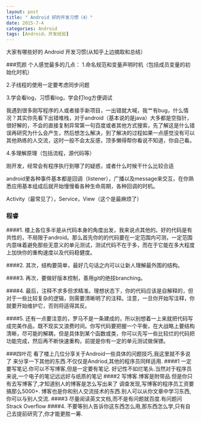 ```yaml
---
layout: post
title: " Android 好的开发习惯（4）"
date: 2015-7-4
categories: Android
tags: [Android，开发经验]
---
```


大家有哪些好的 Android 开发习惯(从知乎上边摘取和总结）

<!-- more -->

###荒颜 个人感觉最多的几点：
1.命名规范和变量声明时机（包括成员变量的初始化时机）

2.子线程的使用一定要考虑同步问题

3.学会看log，习惯看log，学会打log方便调试

我遇到很多刚写程序的人或者接手新项目，一出错就大喊，我艹有bug，什么情况？其实你先看下出错堆栈，对于android（基本说的是java）大多都是空指针，很好解的，不会的直接复制异常第一句百度或者其他方式搜索，先了解这是什么错误再研究为什么会产生，然后想怎么解决，到了解决的过程如果一点感觉没有可以其他熟练的人交流，这时一般不会太反感，顶多懒得帮你看说不知道，你自己看。

4.多理解原理（包括流程，源代码等）

刚开发，经常会有程序执行到哪了的疑惑，或者什么时候干什么比较合适

android里各种事件基本都是回调（listener），广播以及message来交互，在你熟悉应用基本组成后就开始慢慢看各种生命周期，各种回调的时机。

Activity（最常见了），Service，View（这个是最麻烦了）

###  程睿
####1.
楼上各位多半是从代码本身的角度出发，我来说点其他的。好的代码是有共性的，不局限于android。那么首先你的的代码要在一定范围内可测，一定范围内意味着避免那些无意义的单元测试，测试代码不在于多，而在于它能在多大程度上加快你的重构速度以及代码稳健度。

####2.
其次，结构要简单，最好几句话之内可以让新人理解最外围的结构。

####3.
再次，要做好版本控制，善用git的绝技branching。

####4.
最后，注释不求多但求精准。理想状态下，你的代码应该是自解释的，但对于一些比较复杂的逻辑，则需要清晰明了的注释。注意，一旦你开始写注释，你就要开始维护它，否则将适得其反。


####5.
还有一点要注意的，罗马不是一条建成的，所以别想着一上来就把代码写成完美作品，既不现实又浪费时间。你写代码要把握一个平衡，在大战略上要结构清晰，尽可能的解耦，但是具体到某个函数或类，你可以先写一些比较烂的代码把功能完成，然后再不断快速重构，前提是你有一定的单元测试做保镖。


###四叶花
看了楼上几位分享关于Android一些具体的问题技巧,我这里就不多说了
来分享一下其他的东西.不仅仅是Andriod,其他的程序员同样适用.
####1
一定要写笔记.你可以不写博客,但是一定要有笔记.
好记性不如烂笔头.当然对于程序员来说,一个电子的笔记远远好与纸质的笔记
####2
写博客.博客是附带品.但是你只有去写博客了,才知道别人的博客是怎么写出来了
调查发现,写博客的程序员工资要搞那么5000+.
博客也是你和别人交流技术的东西.别人可以从你文章中学习东西,你可以与别人交流.
####3
尽量阅读英文文档,而不是有问题就百度.有问题问Strack Overflow
####4.
不要等别人告诉你这东西怎么用,那东西怎么学,只有自己去提前研究了,你才能更胜一筹.
